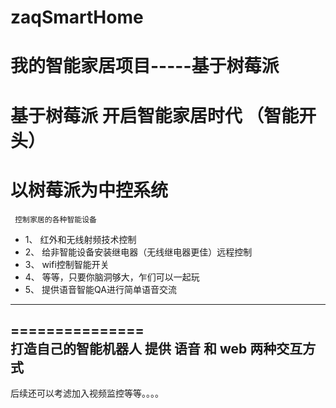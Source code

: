# zaqSmartHome
我的智能家居项目-----基于树莓派
===============

基于树莓派 开启智能家居时代 （智能开头）
===============

以树莓派为中控系统
===============
     控制家居的各种智能设备
* 	1、         红外和无线射频技术控制
* 	2、         给非智能设备安装继电器（无线继电器更佳）远程控制
* 	3、         wifi控制智能开关
* 	4、         等等，只要你脑洞够大，乍们可以一起玩
* 	5、         提供语音智能QA进行简单语音交流  

-----------------------------------
===============     
打造自己的智能机器人
   提供 语音 和 web 两种交互方式 
-----------------------------------
   后续还可以考滤加入视频监控等等。。。。
